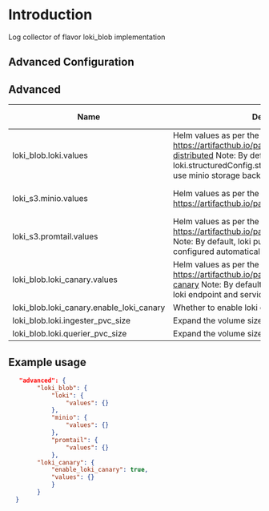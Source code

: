 # Introduction

Log collector of flavor loki_blob implementation

## Advanced Configuration

## Advanced

| Name                                | Description                                                                                                                                                                                  | Datatype           | Required | Supported Version  |
| ----------------------------------- | -------------------------------------------------------------------------------------------------------------------------------------------------------------------------------------------- | ------------------ | -------- | -------- |
| loki_blob.loki.values                    | Helm values as per the chart https://artifacthub.io/packages/helm/grafana/loki-distributed  Note: By default loki.structuredConfig.storage_config is configured to use minio storage backend | map< string, any > | no       | 0.1, 0.2         |
| loki_s3.minio.values                   | Helm values as per the chart https://artifacthub.io/packages/helm/bitnami/minio                                                                                                              | map< string, any > | no       |  0.1, 0.2        |
| loki_s3.promtail.values                | Helm values as per the chart https://artifacthub.io/packages/helm/grafana/promtail  Note: By default, loki push endpoint will be configured automatically to send log entries to Loki        | map< string, any > | no       | 0.1, 0.2         |
| loki_blob.loki_canary.values             | Helm values as per the chart https://artifacthub.io/packages/helm/grafana/loki-canary  Note: By default, lokiAddress will be set with loki endpoint and serviceMonitor is enabled            | map< string, any > | no       | 0.1, 0.2         |
| loki_blob.loki_canary.enable_loki_canary | Whether to enable loki canary or not                                                                                                                                                         | boolean            | no       | 0.1, 0.2        |
| loki_blob.loki.ingester_pvc_size         | Expand the volume size of ingester PVC                                                                                                                                                           | string             | no       |  0.2        |
| loki_blob.loki.querier_pvc_size          | Expand the volume size of querier PVC                                                                                                                                                            | string             | no       |  0.2        |

## Example usage
```json
   "advanced": {
        "loki_blob": {
            "loki": {
                "values": {}
            },
            "minio": {
                "values": {}
            },
            "promtail": {
                "values": {}
            },
        "loki_canary": {
            "enable_loki_canary": true,
            "values": {}
            }
        }
  }
```
